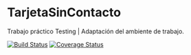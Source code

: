 # TarjetaSinContacto
Trabajo práctico Testing | Adaptación del ambiente de trabajo.

[![Build Status](https://travis-ci.org/aguslopez/TarjetaSinContacto.svg?branch=master)](https://travis-ci.org/aguslopez/TarjetaSinContacto) [![Coverage Status](https://coveralls.io/repos/github/aguslopez/TarjetaSinContacto/badge.svg?branch=master)](https://coveralls.io/github/aguslopez/TarjetaSinContacto?branch=master)
